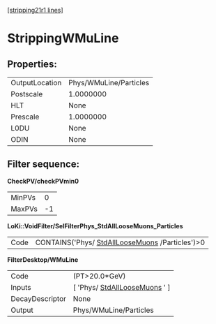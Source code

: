 [[stripping21r1 lines]](./stripping21r1-index)

# StrippingWMuLine

## Properties:

|                |                        |
|----------------|------------------------|
| OutputLocation | Phys/WMuLine/Particles |
| Postscale      | 1.0000000              |
| HLT            | None                   |
| Prescale       | 1.0000000              |
| L0DU           | None                   |
| ODIN           | None                   |

## Filter sequence:

**CheckPV/checkPVmin0**

|        |     |
|--------|-----|
| MinPVs | 0   |
| MaxPVs | -1  |

**LoKi::VoidFilter/SelFilterPhys_StdAllLooseMuons_Particles**

|      |                                                                                      |
|------|--------------------------------------------------------------------------------------|
| Code | CONTAINS('Phys/ [StdAllLooseMuons](./stripping21r1-stdallloosemuons) /Particles')\>0 |

**FilterDesktop/WMuLine**

|                 |                                                                     |
|-----------------|---------------------------------------------------------------------|
| Code            | (PT\>20.0\*GeV)                                                     |
| Inputs          | [ 'Phys/ [StdAllLooseMuons](./stripping21r1-stdallloosemuons) ' ] |
| DecayDescriptor | None                                                                |
| Output          | Phys/WMuLine/Particles                                              |
